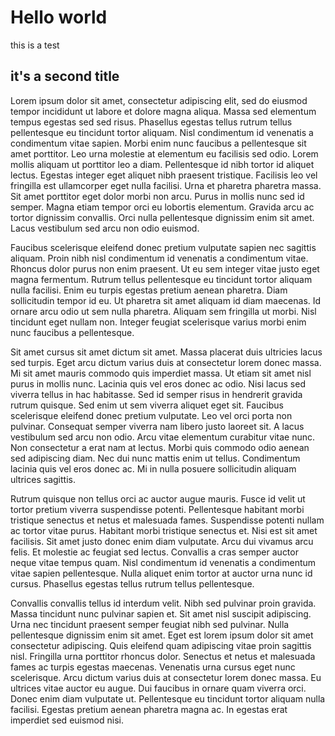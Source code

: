 # Hello world

this is a test

## it's a second title

Lorem ipsum dolor sit amet, consectetur adipiscing elit, sed do eiusmod tempor incididunt ut labore et dolore magna aliqua. Massa sed elementum tempus egestas sed sed risus. Phasellus egestas tellus rutrum tellus pellentesque eu tincidunt tortor aliquam. Nisl condimentum id venenatis a condimentum vitae sapien. Morbi enim nunc faucibus a pellentesque sit amet porttitor. Leo urna molestie at elementum eu facilisis sed odio. Lorem mollis aliquam ut porttitor leo a diam. Pellentesque id nibh tortor id aliquet lectus. Egestas integer eget aliquet nibh praesent tristique. Facilisis leo vel fringilla est ullamcorper eget nulla facilisi. Urna et pharetra pharetra massa. Sit amet porttitor eget dolor morbi non arcu. Purus in mollis nunc sed id semper. Magna etiam tempor orci eu lobortis elementum. Gravida arcu ac tortor dignissim convallis. Orci nulla pellentesque dignissim enim sit amet. Lacus vestibulum sed arcu non odio euismod.

Faucibus scelerisque eleifend donec pretium vulputate sapien nec sagittis aliquam. Proin nibh nisl condimentum id venenatis a condimentum vitae. Rhoncus dolor purus non enim praesent. Ut eu sem integer vitae justo eget magna fermentum. Rutrum tellus pellentesque eu tincidunt tortor aliquam nulla facilisi. Enim eu turpis egestas pretium aenean pharetra. Diam sollicitudin tempor id eu. Ut pharetra sit amet aliquam id diam maecenas. Id ornare arcu odio ut sem nulla pharetra. Aliquam sem fringilla ut morbi. Nisl tincidunt eget nullam non. Integer feugiat scelerisque varius morbi enim nunc faucibus a pellentesque.

Sit amet cursus sit amet dictum sit amet. Massa placerat duis ultricies lacus sed turpis. Eget arcu dictum varius duis at consectetur lorem donec massa. Mi sit amet mauris commodo quis imperdiet massa. Ut etiam sit amet nisl purus in mollis nunc. Lacinia quis vel eros donec ac odio. Nisi lacus sed viverra tellus in hac habitasse. Sed id semper risus in hendrerit gravida rutrum quisque. Sed enim ut sem viverra aliquet eget sit. Faucibus scelerisque eleifend donec pretium vulputate. Leo vel orci porta non pulvinar. Consequat semper viverra nam libero justo laoreet sit. A lacus vestibulum sed arcu non odio. Arcu vitae elementum curabitur vitae nunc. Non consectetur a erat nam at lectus. Morbi quis commodo odio aenean sed adipiscing diam. Nec dui nunc mattis enim ut tellus. Condimentum lacinia quis vel eros donec ac. Mi in nulla posuere sollicitudin aliquam ultrices sagittis.

Rutrum quisque non tellus orci ac auctor augue mauris. Fusce id velit ut tortor pretium viverra suspendisse potenti. Pellentesque habitant morbi tristique senectus et netus et malesuada fames. Suspendisse potenti nullam ac tortor vitae purus. Habitant morbi tristique senectus et. Nisi est sit amet facilisis. Sit amet justo donec enim diam vulputate. Arcu dui vivamus arcu felis. Et molestie ac feugiat sed lectus. Convallis a cras semper auctor neque vitae tempus quam. Nisl condimentum id venenatis a condimentum vitae sapien pellentesque. Nulla aliquet enim tortor at auctor urna nunc id cursus. Phasellus egestas tellus rutrum tellus pellentesque.

Convallis convallis tellus id interdum velit. Nibh sed pulvinar proin gravida. Massa tincidunt nunc pulvinar sapien et. Sit amet nisl suscipit adipiscing. Urna nec tincidunt praesent semper feugiat nibh sed pulvinar. Nulla pellentesque dignissim enim sit amet. Eget est lorem ipsum dolor sit amet consectetur adipiscing. Quis eleifend quam adipiscing vitae proin sagittis nisl. Fringilla urna porttitor rhoncus dolor. Senectus et netus et malesuada fames ac turpis egestas maecenas. Venenatis urna cursus eget nunc scelerisque. Arcu dictum varius duis at consectetur lorem donec massa. Eu ultrices vitae auctor eu augue. Dui faucibus in ornare quam viverra orci. Donec enim diam vulputate ut. Pellentesque eu tincidunt tortor aliquam nulla facilisi. Egestas pretium aenean pharetra magna ac. In egestas erat imperdiet sed euismod nisi.
